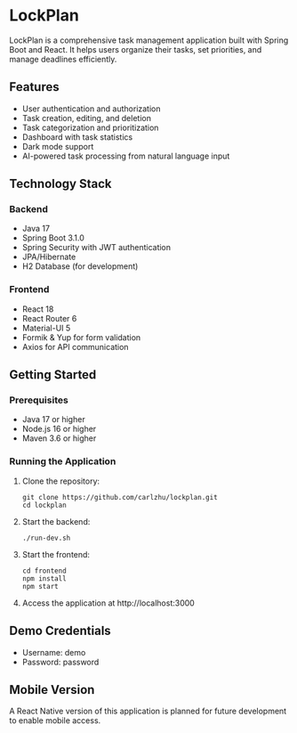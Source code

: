 # LockPlan

LockPlan is a comprehensive task management application built with Spring Boot and React. It helps users organize their tasks, set priorities, and manage deadlines efficiently.

## Features

- User authentication and authorization
- Task creation, editing, and deletion
- Task categorization and prioritization
- Dashboard with task statistics
- Dark mode support
- AI-powered task processing from natural language input

## Technology Stack

### Backend
- Java 17
- Spring Boot 3.1.0
- Spring Security with JWT authentication
- JPA/Hibernate
- H2 Database (for development)

### Frontend
- React 18
- React Router 6
- Material-UI 5
- Formik & Yup for form validation
- Axios for API communication

## Getting Started

### Prerequisites
- Java 17 or higher
- Node.js 16 or higher
- Maven 3.6 or higher

### Running the Application

1. Clone the repository:
   ```
   git clone https://github.com/carlzhu/lockplan.git
   cd lockplan
   ```

2. Start the backend:
   ```
   ./run-dev.sh
   ```

3. Start the frontend:
   ```
   cd frontend
   npm install
   npm start
   ```

4. Access the application at http://localhost:3000

## Demo Credentials

- Username: demo
- Password: password

## Mobile Version

A React Native version of this application is planned for future development to enable mobile access.